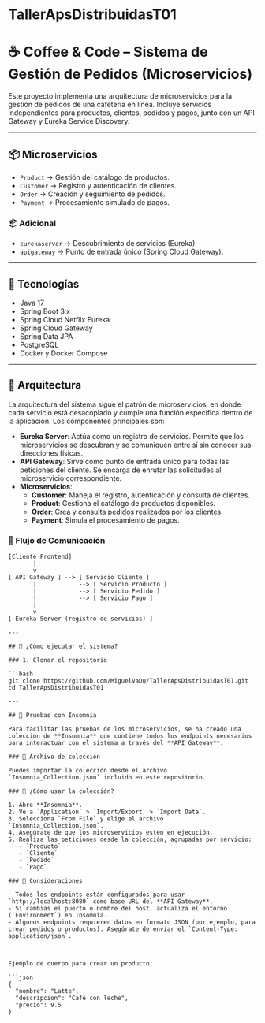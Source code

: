 # TallerApsDistribuidasT01
# ☕ Coffee & Code – Sistema de Gestión de Pedidos (Microservicios)

Este proyecto implementa una arquitectura de microservicios para la gestión de pedidos de una cafetería en línea. Incluye servicios independientes para productos, clientes, pedidos y pagos, junto con un API Gateway y Eureka Service Discovery.

---

## 📦 Microservicios

- `Product` → Gestión del catálogo de productos.  
- `Customer` → Registro y autenticación de clientes.  
- `Order` → Creación y seguimiento de pedidos.  
- `Payment` → Procesamiento simulado de pagos.  

### 📦 Adicional
- `eurekaserver` → Descubrimiento de servicios (Eureka).  
- `apigateway` → Punto de entrada único (Spring Cloud Gateway).  

---

## 🧱 Tecnologías

- Java 17  
- Spring Boot 3.x  
- Spring Cloud Netflix Eureka  
- Spring Cloud Gateway  
- Spring Data JPA  
- PostgreSQL  
- Docker y Docker Compose  

---

## 🧱 Arquitectura

La arquitectura del sistema sigue el patrón de microservicios, en donde cada servicio está desacoplado y cumple una función específica dentro de la aplicación. Los componentes principales son:

- **Eureka Server**: Actúa como un registro de servicios. Permite que los microservicios se descubran y se comuniquen entre sí sin conocer sus direcciones físicas.
- **API Gateway**: Sirve como punto de entrada único para todas las peticiones del cliente. Se encarga de enrutar las solicitudes al microservicio correspondiente.
- **Microservicios**:
  - **Customer**: Maneja el registro, autenticación y consulta de clientes.
  - **Product**: Gestiona el catálogo de productos disponibles.
  - **Order**: Crea y consulta pedidos realizados por los clientes.
  - **Payment**: Simula el procesamiento de pagos.

### 🔗 Flujo de Comunicación

```text
[Cliente Frontend]
       |
       v
[ API Gateway ] --> [ Servicio Cliente ]
       |            --> [ Servicio Producto ]
       |            --> [ Servicio Pedido ]
       |            --> [ Servicio Pago ]
       |
       v
[ Eureka Server (registro de servicios) ]

---

## 🚀 ¿Cómo ejecutar el sistema?

### 1. Clonar el repositorio

```bash
git clone https://github.com/MiguelVaDu/TallerApsDistribuidasT01.git
cd TallerApsDistribuidasT01

---

## 🧪 Pruebas con Insomnia

Para facilitar las pruebas de los microservicios, se ha creado una colección de **Insomnia** que contiene todos los endpoints necesarios para interactuar con el sistema a través del **API Gateway**.

### 📁 Archivo de colección

Puedes importar la colección desde el archivo `Insomnia_Collection.json` incluido en este repositorio.

### 🚀 ¿Cómo usar la colección?

1. Abre **Insomnia**.
2. Ve a `Application` > `Import/Export` > `Import Data`.
3. Selecciona `From File` y elige el archivo `Insomnia_Collection.json`.
4. Asegúrate de que los microservicios estén en ejecución.
5. Realiza las peticiones desde la colección, agrupadas por servicio:
   - `Producto`
   - `Cliente`
   - `Pedido`
   - `Pago`

### 📌 Consideraciones

- Todos los endpoints están configurados para usar `http://localhost:8080` como base URL del **API Gateway**.
- Si cambias el puerto o nombre del host, actualiza el entorno (`Environment`) en Insomnia.
- Algunos endpoints requieren datos en formato JSON (por ejemplo, para crear pedidos o productos). Asegúrate de enviar el `Content-Type: application/json`.

---

Ejemplo de cuerpo para crear un producto:

```json
{
  "nombre": "Latte",
  "descripcion": "Café con leche",
  "precio": 9.5
}